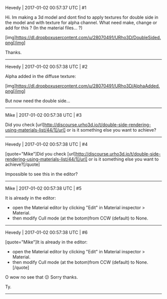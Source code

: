 Hevedy | 2017-01-02 00:57:37 UTC | #1

Hi.
Im making a 3d model and dont find to apply textures for double side in the model and with texture for alpha channel.
What need make, change or add for this ? (In the material files... ?)

[img]https://dl.dropboxusercontent.com/u/28070491/URho3D/DoubleSided.png[/img]

Thanks.

-------------------------

Hevedy | 2017-01-02 00:57:38 UTC | #2

Alpha added in the diffuse texture:

[img]https://dl.dropboxusercontent.com/u/28070491/URho3D/AlphaAdded.png[/img]

But now need the double side...

-------------------------

Mike | 2017-01-02 00:57:38 UTC | #3

Did you check [url]http://discourse.urho3d.io/t/double-side-rendering-using-materials-list/44/1[/url] or is it something else you want to achieve?

-------------------------

Hevedy | 2017-01-02 00:57:38 UTC | #4

[quote="Mike"]Did you check [url]http://discourse.urho3d.io/t/double-side-rendering-using-materials-list/44/1[/url] or is it something else you want to achieve?[/quote]

Impossible to see this in the editor?

-------------------------

Mike | 2017-01-02 00:57:38 UTC | #5

It is already in the editor:
- open the Material editor by clicking "Edit" in Material inspector > Material.
- then modify Cull mode (at the botom)from CCW (default) to None.

-------------------------

Hevedy | 2017-01-02 00:57:38 UTC | #6

[quote="Mike"]It is already in the editor:
- open the Material editor by clicking "Edit" in Material inspector > Material.
- then modify Cull mode (at the botom)from CCW (default) to None.[/quote]

O wow no see that  :confused: 
Sorry thanks.

Ty.

-------------------------


